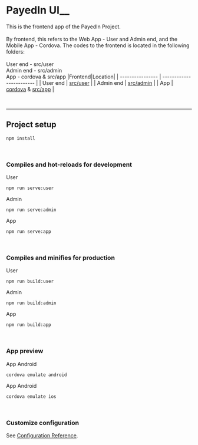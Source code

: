 # PayedIn UI\_\_

This is the frontend app of the PayedIn Project. <br /><br />
By frontend, this refers to the Web App - User and Admin end, and the Mobile App - Cordova.
The codes to the frontend is located in the following folders:
<br><br>
User end - src/user <br>
Admin end - src/admin <br>
App - cordova & src/app
|Frontend|Location|
| ---------------- | ------------------------ |
| User end | [src/user](https://github.com/PayedIn/ui/tree/master/src/user) |
| Admin end | [src/admin](https://github.com/PayedIn/ui/tree/master/src/admin) |
| App | [cordova](https://github.com/PayedIn/ui/tree/master/cordova) & [src/app](https://github.com/PayedIn/ui/tree/master/src/app) |

<br />

---

## Project setup

```
npm install
```

<br />

### Compiles and hot-reloads for development

User

```
npm run serve:user
```

Admin

```
npm run serve:admin
```

App

```
npm run serve:app
```

<br />

### Compiles and minifies for production

User

```
npm run build:user
```

Admin

```
npm run build:admin
```

App

```
npm run build:app
```

<br />

### App preview

App Android

```
cordova emulate android
```

App Android

```
cordova emulate ios
```

<br />

### Customize configuration

See [Configuration Reference](https://cli.vuejs.org/config/).
